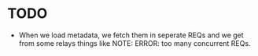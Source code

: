 TODO
====

* When we load metadata, we fetch them in seperate REQs and we get from some relays
  things like NOTE: ERROR: too many concurrent REQs.
